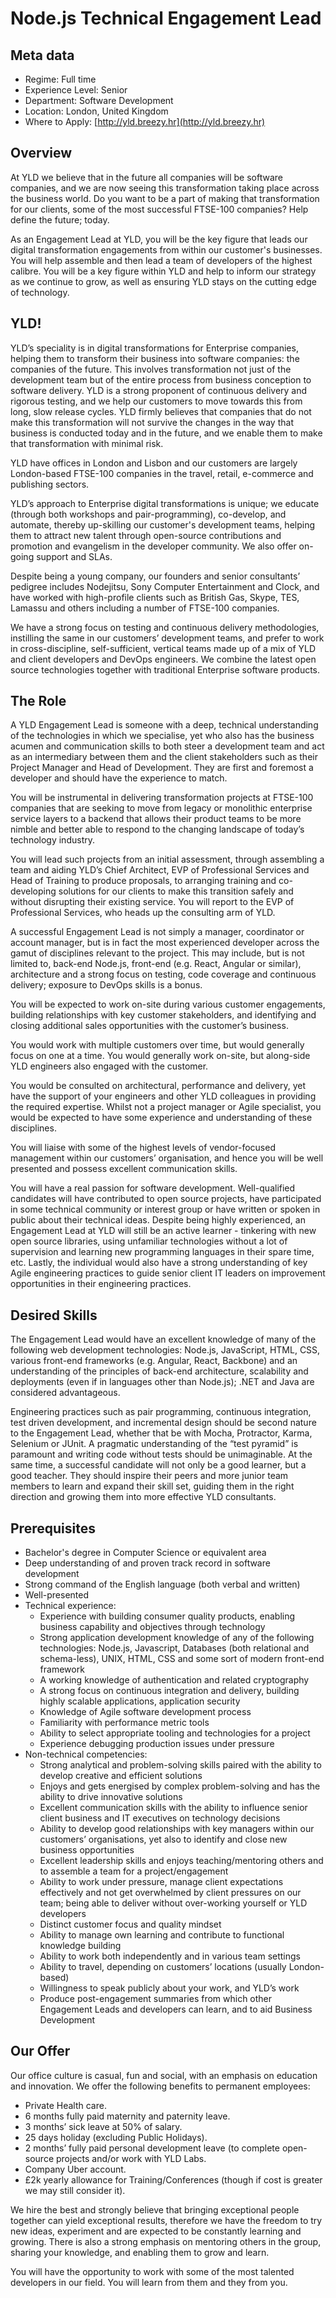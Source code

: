 # Node.js Technical Engagement Lead

## Meta data

* Regime: Full time
* Experience Level: Senior
* Department: Software Development
* Location: London, United Kingdom
* Where to Apply: [http://yld.breezy.hr](http://yld.breezy.hr)

## Overview

At YLD we believe that in the future all companies will be software companies, and we are now seeing this transformation taking place across the business world. Do you want to be a part of making that transformation for our clients, some of the most successful FTSE-100 companies? Help define the future; today.

As an Engagement Lead at YLD, you will be the key figure that leads our digital transformation engagements from within our customer's businesses. You will help assemble and then lead a team of developers of the highest calibre. You will be a key figure within YLD and help to inform our strategy as we continue to grow, as well as ensuring YLD stays on the cutting edge of technology.

## YLD!

YLD’s speciality is in digital transformations for Enterprise companies, helping them to transform their business into software companies: the companies of the future. This involves transformation not just of the development team but of the entire process from business conception to software delivery. YLD is a strong proponent of continuous delivery and rigorous testing, and we help our customers to move towards this from long, slow release cycles. YLD firmly believes that companies that do not make this transformation will not survive the changes in the way that business is conducted today and in the future, and we enable them to make that transformation with minimal risk.

YLD have offices in London and Lisbon and our customers are largely London-based FTSE-100 companies in the travel, retail, e-commerce and publishing sectors.

YLD’s approach to Enterprise digital transformations is unique; we educate (through both workshops and pair-programming), co-develop, and automate, thereby up-skilling our customer's development teams, helping them to attract new talent through open-source contributions and promotion and evangelism in the developer community. We also offer on-going support and SLAs.

Despite being a young company, our founders and senior consultants’ pedigree includes Nodejitsu, Sony Computer Entertainment and Clock, and have worked with high-profile clients such as British Gas, Skype, TES, Lamassu and others including a number of FTSE-100 companies.

We have a strong focus on testing and continuous delivery methodologies, instilling the same in our customers’ development teams, and prefer to work in cross-discipline, self-sufficient, vertical teams made up of a mix of YLD and client developers and DevOps engineers. We combine the latest open source technologies together with traditional Enterprise software products.

## The Role

A YLD Engagement Lead is someone with a deep, technical understanding of the technologies in which we specialise, yet who also has the business acumen and communication skills to both steer a development team and act as an intermediary between them and the client stakeholders such as their Project Manager and Head of Development. They are first and foremost a developer and should have the experience to match.

You will be instrumental in delivering transformation projects at FTSE-100 companies that are seeking to move from legacy or monolithic enterprise service layers to a backend that allows their product teams to be more nimble and better able to respond to the changing landscape of today’s technology industry.

You will lead such projects from an initial assessment, through assembling a team and aiding YLD’s Chief Architect, EVP of Professional Services and Head of Training to produce proposals, to arranging training and co-developing solutions for our clients to make this transition safely and without disrupting their existing service. You will report to the EVP of Professional Services, who heads up the consulting arm of YLD.

A successful Engagement Lead is not simply a manager, coordinator or account manager, but is in fact the most experienced developer across the gamut of disciplines relevant to the project. This may include, but is not limited to, back-end Node.js, front-end (e.g. React, Angular or similar), architecture and a strong focus on testing, code coverage and continuous delivery; exposure to DevOps skills is a bonus.

You will be expected to work on-site during various customer engagements, building relationships with key customer stakeholders, and identifying and closing additional sales opportunities with the customer’s business.

You would work with multiple customers over time, but would generally focus on one at a time. You would generally work on-site, but along-side YLD engineers also engaged with the customer.

You would be consulted on architectural, performance and delivery, yet have the support of your engineers and other YLD colleagues in providing the required expertise. Whilst not a project manager or Agile specialist, you would be expected to have some experience and understanding of these disciplines.

You will liaise with some of the highest levels of vendor-focused management within our customers’ organisation, and hence you will be well presented and possess excellent communication skills.

You will have a real passion for software development. Well-qualified candidates will have contributed to open source projects, have participated in some technical community or interest group or have written or spoken in public about their technical ideas. Despite being highly experienced, an Engagement Lead at YLD will still be an active learner - tinkering with new open source libraries, using unfamiliar technologies without a lot of supervision and learning new programming languages in their spare time, etc. Lastly, the individual would also have a strong understanding of key Agile engineering practices to guide senior client IT leaders on improvement opportunities in their engineering practices.

## Desired Skills

The Engagement Lead would have an excellent knowledge of many of the following web development technologies: Node.js, JavaScript, HTML, CSS, various front-end frameworks (e.g. Angular, React, Backbone) and an understanding of the principles of back-end architecture, scalability and deployments (even if in languages other than Node.js); .NET and Java are considered advantageous.

Engineering practices such as pair programming, continuous integration, test driven development, and incremental design should be second nature to the Engagement Lead, whether that be with Mocha, Protractor, Karma, Selenium or JUnit. A pragmatic understanding of the “test pyramid” is paramount and writing code without tests should be unimaginable. At the same time, a successful candidate will not only be a good learner, but a good teacher. They should inspire their peers and more junior team members to learn and expand their skill set, guiding them in the right direction and growing them into more effective YLD consultants.

## Prerequisites

* Bachelor's degree in Computer Science or equivalent area
* Deep understanding of and proven track record in software development
* Strong command of the English language (both verbal and written)
* Well-presented
* Technical experience:
    * Experience with building consumer quality products, enabling business capability and objectives through technology
    * Strong application development knowledge of any of the following technologies: Node.js, Javascript, Databases (both relational and schema-less), UNIX, HTML, CSS and some sort of modern front-end framework
    * A working knowledge of authentication and related cryptography
    * A strong focus on continuous integration and delivery, building highly scalable applications, application security
    * Knowledge of Agile software development process
    * Familiarity with performance metric tools
    * Ability to select appropriate tooling and technologies for a project
    * Experience debugging production issues under pressure
* Non-technical competencies:
    * Strong analytical and problem-solving skills paired with the ability to develop creative and efficient solutions
    * Enjoys and gets energised by complex problem-solving and has the ability to drive innovative solutions
    * Excellent communication skills with the ability to influence senior client business and IT executives on technology decisions
    * Ability to develop good relationships with key managers within our customers’ organisations, yet also to identify and close new business opportunities
    * Excellent leadership skills and enjoys teaching/mentoring others and to assemble a team for a project/engagement
    * Ability to work under pressure, manage client expectations effectively and not get overwhelmed by client pressures on our team; being able to deliver without over-working yourself or YLD developers
    * Distinct customer focus and quality mindset
    * Ability to manage own learning and contribute to functional knowledge building
    * Ability to work both independently and in various team settings
    * Ability to travel, depending on customers’ locations (usually London-based)
    * Willingness to speak publicly about your work, and YLD’s work
    * Produce post-engagement summaries from which other Engagement Leads and developers can learn, and to aid Business Development

## Our Offer

Our office culture is casual, fun and social, with an emphasis on education and innovation. We offer the following benefits to permanent employees:

* Private Health care.
* 6 months fully paid maternity and paternity leave.
* 3 months’ sick leave at 50% of salary.
* 25 days holiday (excluding Public Holidays).
* 2 months’ fully paid personal development leave (to complete open-source projects and/or work with YLD Labs.
* Company Uber account.
* £2k yearly allowance for Training/Conferences (though if cost is greater we may still consider it).

We hire the best and strongly believe that bringing exceptional people together can yield exceptional results, therefore we have the freedom to try new ideas, experiment and are expected to be constantly learning and growing. There is also a strong emphasis on mentoring others in the group, sharing your knowledge, and enabling them to grow and learn.

You will have the opportunity to work with some of the most talented developers in our field. You will learn from them and they from you.

